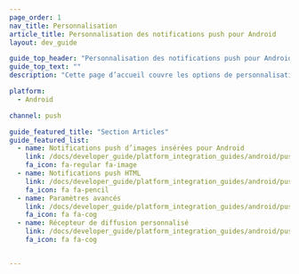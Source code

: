 ```yaml
---
page_order: 1
nav_title: Personnalisation
article_title: Personnalisation des notifications push pour Android
layout: dev_guide

guide_top_header: "Personnalisation des notifications push pour Android"
guide_top_text: ""
description: "Cette page d’accueil couvre les options de personnalisation des notifications push du SDK Braze Android comme les notifications push HTML, les notifications push d’image insérée, les paramètres avancés, etc."

platform:
  - Android

channel: push

guide_featured_title: "Section Articles"
guide_featured_list:
  - name: Notifications push d’images insérées pour Android
    link: /docs/developer_guide/platform_integration_guides/android/push_notifications/android/customization/inline_image_push/
    fa_icon: fa-regular fa-image
  - name: Notifications push HTML
    link: /docs/developer_guide/platform_integration_guides/android/push_notifications/android/customization/html_rendered_push/
    fa_icon: fa fa-pencil
  - name: Paramètres avancés
    link: /docs/developer_guide/platform_integration_guides/android/push_notifications/android/customization/advanced_settings/
    fa_icon: fa fa-cog
  - name: Récepteur de diffusion personnalisé
    link: /docs/developer_guide/platform_integration_guides/android/push_notifications/android/customization/custom_broadcast_receiver/
    fa_icon: fa fa-cog


---
```

<br><br>
